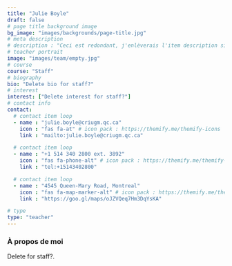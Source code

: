 ```yaml
---
title: "Julie Boyle"
draft: false
# page title background image
bg_image: "images/backgrounds/page-title.jpg"
# meta description
# description : "Ceci est redondant, j'enlèverais l'item description si cela ne fait pas trop laid."
# teacher portrait
image: "images/team/empty.jpg"
# course
course: "Staff"
# biography
bio: "Delete bio for staff?"
# interest
interest: ["Delete interest for staff?"]
# contact info
contact:
  # contact item loop
  - name : "julie.boyle@criugm.qc.ca"
    icon : "fas fa-at" # icon pack : https://themify.me/themify-icons
    link : "mailto:julie.boyle@criugm.qc.ca"

  # contact item loop
  - name : "+1 514 340 2800 ext. 3892"
    icon : "fas fa-phone-alt" # icon pack : https://themify.me/themify-icons
    link : "tel:+15143402800"

  # contact item loop
  - name : "4545 Queen-Mary Road, Montreal"
    icon : "fas fa-map-marker-alt" # icon pack : https://themify.me/themify-icons
    link : "https://goo.gl/maps/oJZVQeq7Hm3DqYsKA"

# type
type: "teacher"
---
```


### À propos de moi

Delete for staff?.
